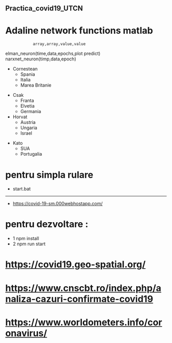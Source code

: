 ## Practica_covid19_UTCN

# Adaline network functions matlab 

                array,array,value,value
   elman_neuron(time,data,epochs,plot predict)
   narxnet_neuron(timp,data,epoch)


+ Cornestean
  - Spania
  - Italia
  - Marea Britanie 
- Csak
  - Franta
  - Elvetia
  - Germania 
- Horvat
  - Austria
  - Ungaria
  - Israel 
+ Kato
  - SUA
  - Portugalia

# pentru simpla rulare
+  start.bat
------------
+  https://covid-19-sm.000webhostapp.com/

# pentru dezvoltare : 
 
- 1 npm install
- 2 npm run start

# https://covid19.geo-spatial.org/

# https://www.cnscbt.ro/index.php/analiza-cazuri-confirmate-covid19

# https://www.worldometers.info/coronavirus/
